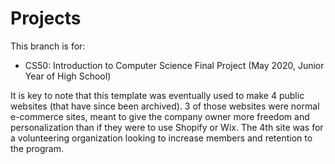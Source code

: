 # Projects
This branch is for:
- CS50: Introduction to Computer Science Final Project (May 2020, Junior Year of High School)

It is key to note that this template was eventually used to make 4 public websites (that have since been archived). 3 of those websites were normal e-commerce sites, meant to give the company owner more freedom and personalization than if they were to use Shopify or Wix. The 4th site was for a volunteering organization looking to increase members and retention to the program.
